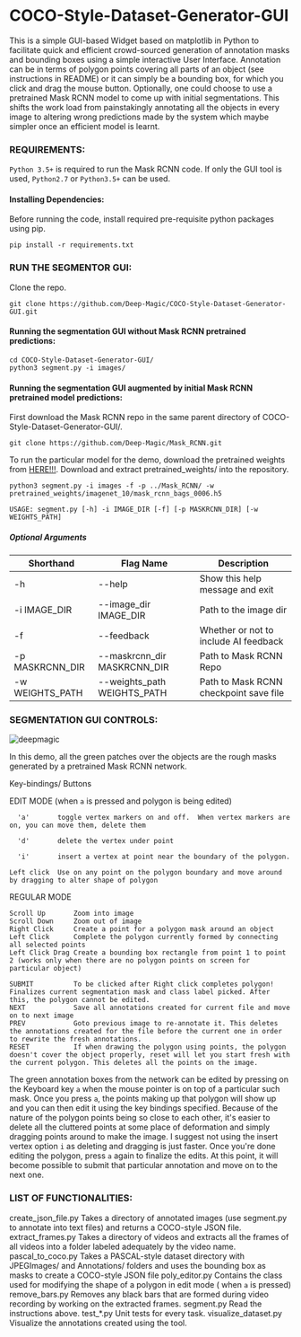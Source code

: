 # COCO-Style-Dataset-Generator-GUI
This is a simple GUI-based Widget based on matplotlib in Python to facilitate quick and efficient crowd-sourced generation of annotation masks and bounding boxes using a simple interactive User Interface. Annotation can be in terms of polygon points covering all parts of an object (see instructions in README) or it can simply be a bounding box, for which you click and drag the mouse button. Optionally, one could choose to use a pretrained Mask RCNN model to come up with initial segmentations. This shifts the work load from painstakingly annotating all the objects in every image to altering wrong predictions made by the system which maybe simpler once an efficient model is learnt.

### REQUIREMENTS:

`Python 3.5+` is required to run the Mask RCNN code. If only the GUI tool is used, `Python2.7` or `Python3.5+` can be used.

#### Installing Dependencies:

Before running the code, install required pre-requisite python packages using pip.

```
pip install -r requirements.txt
```

### RUN THE SEGMENTOR GUI:

Clone the repo.

```
git clone https://github.com/Deep-Magic/COCO-Style-Dataset-Generator-GUI.git
```

#### Running the segmentation GUI without Mask RCNN pretrained predictions:

```
cd COCO-Style-Dataset-Generator-GUI/
python3 segment.py -i images/
```

#### Running the segmentation GUI augmented by initial Mask RCNN pretrained model predictions:

First download the Mask RCNN repo in the same parent directory of COCO-Style-Dataset-Generator-GUI/.

```
git clone https://github.com/Deep-Magic/Mask_RCNN.git
```

To run the particular model for the demo, download the pretrained weights from [HERE!!!](https://drive.google.com/file/d/1S-Wc-tmLDPbtlfje0p9bId20fPHGQNRe/view?usp=sharing). Download and extract pretrained_weights/ into the repository.

```
python3 segment.py -i images -f -p ../Mask_RCNN/ -w pretrained_weights/imagenet_10/mask_rcnn_bags_0006.h5 
```

`USAGE: segment.py [-h] -i IMAGE_DIR [-f] [-p MASKRCNN_DIR] [-w WEIGHTS_PATH]`


##### Optional Arguments 


| Shorthand  | Flag Name | Description |
| ------------- | ------------- | ------------- |
| -h   | --help  | Show this help message and exit |
| -i IMAGE_DIR | --image_dir IMAGE_DIR | Path to the image dir |
| -f | --feedback | Whether or not to include AI feedback |
| -p MASKRCNN_DIR | --maskrcnn_dir MASKRCNN_DIR | Path to Mask RCNN Repo |
| -w WEIGHTS_PATH | --weights_path WEIGHTS_PATH | Path to Mask RCNN checkpoint save file |

### SEGMENTATION GUI CONTROLS:

![deepmagic](https://github.com/Deep-Magic/COCO-Style-Dataset-Generator-GUI/blob/master/gui.png)

In this demo, all the green patches over the objects are the rough masks generated by a pretrained Mask RCNN network. 


  Key-bindings/
    Buttons

   EDIT MODE (when `a` is pressed and polygon is being edited)
   
      'a'       toggle vertex markers on and off.  When vertex markers are on, you can move them, delete them

      'd'       delete the vertex under point

      'i'       insert a vertex at point near the boundary of the polygon.

    Left click  Use on any point on the polygon boundary and move around by dragging to alter shape of polygon

  REGULAR MODE 
  
    Scroll Up       Zoom into image
    Scroll Down     Zoom out of image
    Right Click     Create a point for a polygon mask around an object
    Left Click      Complete the polygon currently formed by connecting all selected points
    Left Click Drag Create a bounding box rectangle from point 1 to point 2 (works only when there are no polygon points on screen for particular object)    
    
    SUBMIT          To be clicked after Right click completes polygon! Finalizes current segmentation mask and class label picked. After this, the polygon cannot be edited.
    NEXT            Save all annotations created for current file and move on to next image
    PREV            Goto previous image to re-annotate it. This deletes the annotations created for the file before the current one in order to rewrite the fresh annotations.
    RESET           If when drawing the polygon using points, the polygon doesn't cover the object properly, reset will let you start fresh with the current polygon. This deletes all the points on the image.

The green annotation boxes from the network can be edited by pressing on the Keyboard key `a` when the mouse pointer is on top of a particular such mask. Once you press `a`, the points making up that polygon will show up and you can then edit it using the key bindings specified. Because of the nature of the polygon points being so close to each other, it's easier to delete all the cluttered points at some place of deformation and simply dragging points around to make the image. I suggest not using the insert vertex option `i` as deleting and dragging is just faster. Once you're done editing the polygon, press `a` again to finalize the edits. At this point, it will become possible to submit that particular annotation and move on to the next one.

### LIST OF FUNCTIONALITIES:

create_json_file.py     Takes a directory of annotated images (use segment.py to annotate into text files) and returns a COCO-style JSON file.
extract_frames.py       Takes a directory of videos and extracts all the frames of all videos into a folder labeled adequately by the video name.
pascal_to_coco.py       Takes a PASCAL-style dataset directory with JPEGImages/ and Annotations/ folders and uses the bounding box as masks to create a COCO-style JSON file
poly_editor.py          Contains the class used for modifying the shape of a polygon in edit mode ( when `a` is pressed)
remove_bars.py          Removes any black bars that are formed during video recording by working on the extracted frames.
segment.py              Read the instructions above.
test_*.py               Unit tests for every task.
visualize_dataset.py    Visualize the annotations created using the tool.
